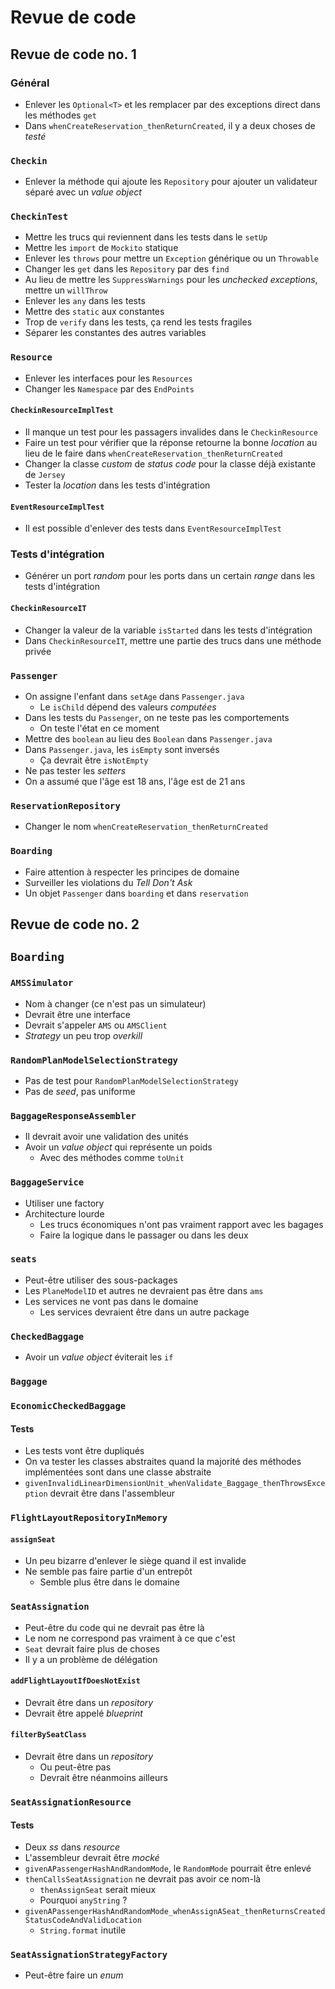 # Revue de code

## Revue de code no. 1

### Général

- Enlever les `Optional<T>` et les remplacer par des exceptions direct dans les méthodes `get`
- Dans `whenCreateReservation_thenReturnCreated`, il y a deux choses de *testé*

### `Checkin`

- Enlever la méthode qui ajoute les `Repository` pour ajouter un validateur séparé avec un *value object*

### `CheckinTest`

- Mettre les trucs qui reviennent dans les tests dans le `setUp`
- Mettre les `import` de `Mockito` statique
- Enlever les `throws` pour mettre un `Exception` générique ou un `Throwable`
- Changer les `get` dans les `Repository` par des `find`
- Au lieu de mettre les `SuppressWarnings` pour les *unchecked exceptions*, mettre un `willThrow`
- Enlever les `any` dans les tests
- Mettre des `static` aux constantes
- Trop de `verify` dans les tests, ça rend les tests fragiles
- Séparer les constantes des autres variables

### `Resource`

- Enlever les interfaces pour les `Resources`
- Changer les `Namespace` par des `EndPoints`

#### `CheckinResourceImplTest`

- Il manque un test pour les passagers invalides dans le `CheckinResource`
- Faire un test pour vérifier que la réponse retourne la bonne *location* au lieu de le faire dans `whenCreateReservation_thenReturnCreated`
- Changer la classe *custom* de *status code* pour la classe déjà existante de `Jersey`
- Tester la *location* dans les tests d'intégration

#### `EventResourceImplTest`

- Il est possible d'enlever des tests dans `EventResourceImplTest`

### Tests d'intégration

- Générer un port *random* pour les ports dans un certain *range* dans les tests d'intégration

#### `CheckinResourceIT`

- Changer la valeur de la variable `isStarted` dans les tests d'intégration
- Dans `CheckinResourceIT`, mettre une partie des trucs dans une méthode privée

### `Passenger`

- On assigne l'enfant dans `setAge` dans `Passenger.java`
    - Le `isChild` dépend des valeurs *computées*
- Dans les tests du `Passenger`, on ne teste pas les comportements
    - On teste l'état en ce moment
- Mettre des `boolean` au lieu des `Boolean` dans `Passenger.java`
- Dans `Passenger.java`, les `isEmpty` sont inversés
    - Ça devrait être `isNotEmpty`
- Ne pas tester les *setters*
- On a assumé que l'âge est 18 ans, l'âge est de 21 ans

### `ReservationRepository`

- Changer le nom `whenCreateReservation_thenReturnCreated`

### `Boarding`

- Faire attention à respecter les principes de domaine
- Surveiller les violations du *Tell Don't Ask*
- Un objet `Passenger` dans `boarding` et dans `reservation`

## Revue de code no. 2

## `Boarding`

### `AMSSimulator`

- Nom à changer (ce n'est pas un simulateur)
- Devrait être une interface
- Devrait s'appeler `AMS` ou `AMSClient`
- *Strategy* un peu trop *overkill*

### `RandomPlanModelSelectionStrategy`

- Pas de test pour `RandomPlanModelSelectionStrategy`
- Pas de *seed*, pas uniforme

### `BaggageResponseAssembler`

- Il devrait avoir une validation des unités
- Avoir un *value object* qui représente un poids
    - Avec des méthodes comme `toUnit`

### `BaggageService`

- Utiliser une factory
- Architecture lourde
    - Les trucs économiques n'ont pas vraiment rapport avec les bagages
    - Faire la logique dans le passager ou dans les deux

### `seats`

- Peut-être utiliser des sous-packages
- Les `PlaneModelID` et autres ne devraient pas être dans `ams`
- Les services ne vont pas dans le domaine
    - Les services devraient être dans un autre package

### `CheckedBaggage`

- Avoir un *value object* éviterait les `if`

### `Baggage`

### `EconomicCheckedBaggage`

#### Tests

- Les tests vont être dupliqués
- On va tester les classes abstraites quand la majorité des méthodes implémentées sont dans une classe abstraite
- `givenInvalidLinearDimensionUnit_whenValidate_Baggage_thenThrowsException` devrait être dans l'assembleur

### `FlightLayoutRepositoryInMemory`

#### `assignSeat`

- Un peu bizarre d'enlever le siège quand il est invalide
- Ne semble pas faire partie d'un entrepôt
    - Semble plus être dans le domaine

### `SeatAssignation`

- Peut-être du code qui ne devrait pas être là
- Le nom ne correspond pas vraiment à ce que c'est
- `Seat` devrait faire plus de choses
- Il y a un problème de délégation

#### `addFlightLayoutIfDoesNotExist`

- Devrait être dans un *repository*
- Devrait être appelé *blueprint*

#### `filterBySeatClass`

- Devrait être dans un *repository*
    - Ou peut-être pas
    - Devrait être néanmoins ailleurs

### `SeatAssignationResource`

#### Tests

- Deux *ss* dans *resource*
- L'assembleur devrait être *mocké*
-  `givenAPassengerHashAndRandomMode`, le `RandomMode` pourrait être enlevé
- `thenCallsSeatAssignation` ne devrait pas avoir ce nom-là
    - `thenAssignSeat` serait mieux
    - Pourquoi `anyString` ?
- `givenAPassengerHashAndRandomMode_whenAssignASeat_thenReturnsCreatedStatusCodeAndValidLocation`
    - `String.format` inutile

### `SeatAssignationStrategyFactory`

- Peut-être faire un *enum*
